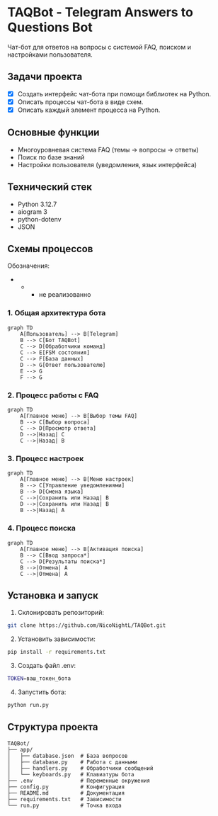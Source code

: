 # TAQBot - Telegram Answers to Questions Bot

Чат-бот для ответов на вопросы с системой FAQ, поиском и настройками пользователя.

## Задачи проекта

- [x] Создать интерфейс чат-бота при помощи библиотек на Python.
- [x] Описать процессы чат-бота в виде схем.
- [x] Описать каждый элемент процесса на Python.

## Основные функции

- Многоуровневая система FAQ (темы -> вопросы -> ответы)
- Поиск по базе знаний
- Настройки пользователя (уведомления, язык интерфейса)

## Технический стек

- Python 3.12.7
- aiogram 3
- python-dotenv
- JSON

## Схемы процессов

Обозначения:
- * - не реализованно

### 1. Общая архитектура бота

```mermaid
graph TD
    A[Пользователь] --> B[Telegram]
    B --> C[Бот TAQBot]
    C --> D[Обработчики команд]
    C --> E[FSM состояния]
    C --> F[База данных]
    D --> G[Ответ пользователю]
    E --> G
    F --> G
```

### 2. Процесс работы с FAQ

```mermaid
graph TD
    A[Главное меню] --> B[Выбор темы FAQ]
    B --> C[Выбор вопроса]
    C --> D[Просмотр ответа]
    D -->|Назад| C
    C -->|Назад| B
```

### 3. Процесс настроек

```mermaid
graph TD
    A[Главное меню] --> B[Меню настроек]
    B --> C[Управление уведомлениями]
    B --> D[Смена языка]
    C -->|Сохранить или Назад| B
    D -->|Сохранить или Назад| B
    B -->|Назад| A
```

### 4. Процесс поиска

```mermaid
graph TD
    A[Главное меню] --> B[Активация поиска]
    B --> C[Ввод запроса*]
    C --> D[Результаты поиска*]
    B -->|Отмена| A
    C -->|Отмена| A
```

## Установка и запуск

1. Склонировать репозиторий:

```bash
git clone https://github.com/NicoNightL/TAQBot.git
```

2. Установить зависимости:

```bash
pip install -r requirements.txt
```

3. Создать файл .env:

```bash
TOKEN=ваш_токен_бота
```

4. Запустить бота:

```bash
python run.py
```

## Структура проекта

```
TAQBot/
├── app/
│   ├── database.json  # База вопросов
│   ├── database.py    # Работа с данными
│   ├── handlers.py    # Обработчики сообщений
│   └── keyboards.py   # Клавиатуры бота
├── .env               # Переменные окружения
├── config.py          # Конфигурация
├── README.md          # Документация
├── requirements.txt   # Зависимости
└── run.py             # Точка входа
```
